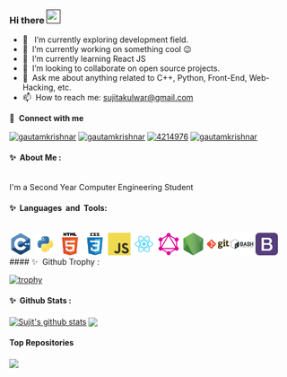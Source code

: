 ### Hi there <a href=""><img src="https://media.giphy.com/media/hvRJCLFzcasrR4ia7z/giphy.gif" width="25px" height="25px"></a>

- 🔭 &nbsp; I’m currently exploring development field.
- 🔭 &nbsp;I’m currently working on something cool :wink:
- 🌱 &nbsp;I’m currently learning React JS
- 👯  &nbsp;I’m looking to collaborate on open source projects.
- 💬 &nbsp;Ask me about anything related to  C++, Python, Front-End, Web-Hacking, etc.
- 📫 &nbsp;How to reach me: sujitakulwar@gmail.com</a>

🔗 &nbsp;**Connect with me**
<p align="left">
<a href="https://twitter.com/sujitakulwar" target="blank"><img align="center" src="https://raw.githubusercontent.com/rahuldkjain/github-profile-readme-generator/master/src/images/icons/Social/twitter.svg" alt="gautamkrishnar" height="30" width="40" /></a>
<a href="https://www.linkedin.com/in/sujit-akulwar/" target="blank"><img align="center" src="https://raw.githubusercontent.com/rahuldkjain/github-profile-readme-generator/master/src/images/icons/Social/linked-in-alt.svg" alt="gautamkrishnar" height="30" width="40" /></a>
<a href="https://stackoverflow.com/users/19224377" target="blank"><img align="center" src="https://raw.githubusercontent.com/rahuldkjain/github-profile-readme-generator/master/src/images/icons/Social/stack-overflow.svg" alt="4214976" height="30" width="40" /></a>
<a href="https://www.instagram.com/_dragon_master__/" target="blank"><img align="center" src="https://raw.githubusercontent.com/rahuldkjain/github-profile-readme-generator/master/src/images/icons/Social/instagram.svg" alt="gautamkrishnar" height="30" width="40"/></a>

#### ✨&nbsp;&nbsp;About&nbsp;Me :
<br>
I'm a Second Year Computer Engineering Student
<br>

#### ✨&nbsp;&nbsp;Languages&nbsp; and&nbsp; Tools:
<br>
<code><img height="40" alt="javascript" src="https://raw.githubusercontent.com/github/explore/80688e429a7d4ef2fca1e82350fe8e3517d3494d/topics/cpp/cpp.png"></code>
<code><img height="40" alt="javascript" src="https://raw.githubusercontent.com/github/explore/80688e429a7d4ef2fca1e82350fe8e3517d3494d/topics/python/python.png"></code>
<code><img height="40" alt="javascript" src="https://raw.githubusercontent.com/github/explore/80688e429a7d4ef2fca1e82350fe8e3517d3494d/topics/html/html.png"></code>
<code><img height="40" alt="javascript" src="https://raw.githubusercontent.com/github/explore/80688e429a7d4ef2fca1e82350fe8e3517d3494d/topics/css/css.png"></code>
<code><img height="40" alt="javascript" src="https://raw.githubusercontent.com/github/explore/80688e429a7d4ef2fca1e82350fe8e3517d3494d/topics/javascript/javascript.png"></code>
<code><img height="40" alt="react" src="https://raw.githubusercontent.com/github/explore/80688e429a7d4ef2fca1e82350fe8e3517d3494d/topics/react/react.png"></code>
<code><img height="40" alt="graphql" src="https://raw.githubusercontent.com/github/explore/5c058a388828bb5fde0bcafd4bc867b5bb3f26f3/topics/graphql/graphql.png"></code>
<code><img height="40" alt="nodejs" src="https://raw.githubusercontent.com/github/explore/80688e429a7d4ef2fca1e82350fe8e3517d3494d/topics/nodejs/nodejs.png"></code>
<code><img height="40" alt="javascript" src="https://raw.githubusercontent.com/github/explore/80688e429a7d4ef2fca1e82350fe8e3517d3494d/topics/git/git.png"></code>
<code><img height="40" alt="javascript" src="https://raw.githubusercontent.com/github/explore/80688e429a7d4ef2fca1e82350fe8e3517d3494d/topics/bash/bash.png"></code>
<code><img height="40" alt="javascript" src="https://raw.githubusercontent.com/github/explore/80688e429a7d4ef2fca1e82350fe8e3517d3494d/topics/bootstrap/bootstrap.png"></code><br>
####  ✨&nbsp;&nbsp;Github&nbsp;Trophy&nbsp;:

[![trophy](https://github-profile-trophy.vercel.app/?username=SujitAkulwar)](https://github.com/ryo-ma/github-profile-trophy)

#### ✨&nbsp;&nbsp;Github&nbsp;Stats&nbsp;:<br>
<a href="https://github.com/anuraghazra/github-readme-stats"><img align="center" src="https://github-readme-stats.vercel.app/api?username=SujitAkulwar&show_icons=true&include_all_commits=true&theme=buefy&hide_border=true" alt="Sujit's github stats" /></a>
<a href="https://github.com/anuraghazra/github-readme-stats"><img align="center" src="https://github-readme-stats.vercel.app/api/top-langs/?username=SujitAkulwar&layout=compact&theme=buefy&hide_border=true" /></a> 

#### Top Repositories
<a href="https://github.com/SujitAkulwar/sujitakulwar.github.io">
  <img align="center" src="https://github-readme-stats.vercel.app/api/pin/?username=SujitAkulwar&repo=sujitakulwar.github.io&theme=buefy" />
</a>
